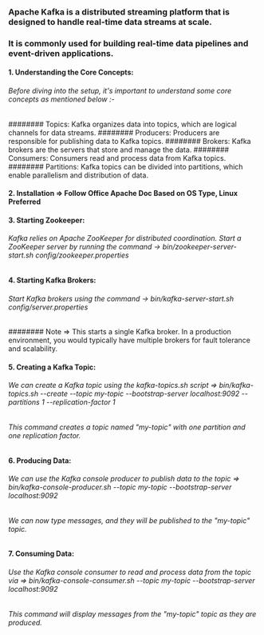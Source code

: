 ### Apache Kafka is a distributed streaming platform that is designed to handle real-time data streams at scale.

### It is commonly used for building real-time data pipelines and event-driven applications.

#### 1. Understanding the Core Concepts:

###### Before diving into the setup, it's important to understand some core concepts as mentioned below :-
######## Topics: Kafka organizes data into topics, which are logical channels for data streams.
######## Producers: Producers are responsible for publishing data to Kafka topics.
######## Brokers: Kafka brokers are the servers that store and manage the data.
######## Consumers: Consumers read and process data from Kafka topics.
######## Partitions: Kafka topics can be divided into partitions, which enable parallelism and distribution of data.

#### 2. Installation => Follow Office Apache Doc Based on OS Type, Linux Preferred

#### 3. Starting Zookeeper:

###### Kafka relies on Apache ZooKeeper for distributed coordination. Start a ZooKeeper server by running the command -> bin/zookeeper-server-start.sh config/zookeeper.properties

#### 4. Starting Kafka Brokers:

###### Start Kafka brokers using the command -> bin/kafka-server-start.sh config/server.properties
######## Note => This starts a single Kafka broker. In a production environment, you would typically have multiple brokers for fault tolerance and scalability.

#### 5. Creating a Kafka Topic:

###### We can create a Kafka topic using the kafka-topics.sh script => bin/kafka-topics.sh --create --topic my-topic --bootstrap-server localhost:9092 --partitions 1 --replication-factor 1
###### This command creates a topic named "my-topic" with one partition and one replication factor.

#### 6. Producing Data:

###### We can use the Kafka console producer to publish data to the topic => bin/kafka-console-producer.sh --topic my-topic --bootstrap-server localhost:9092
###### We can now type messages, and they will be published to the "my-topic" topic.

#### 7. Consuming Data:

###### Use the Kafka console consumer to read and process data from the topic via => bin/kafka-console-consumer.sh --topic my-topic --bootstrap-server localhost:9092
###### This command will display messages from the "my-topic" topic as they are produced.


